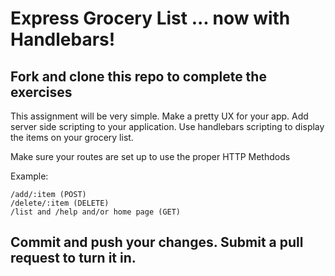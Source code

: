 # Express Grocery List ... now with Handlebars!

## Fork and clone this repo to complete the exercises

This assignment will be very simple.  Make a pretty UX for your app.
Add server side scripting to your application.  Use handlebars scripting
to display the items on your grocery list.  

Make sure your routes are set up to use the proper HTTP Methdods

Example:
```
/add/:item (POST)
/delete/:item (DELETE)
/list and /help and/or home page (GET)
```
## Commit and push your changes. Submit a pull request to turn it in.
